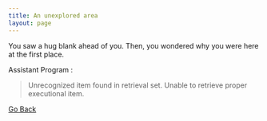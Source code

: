 ```yaml
---
title: An unexplored area
layout: page
---
```


You saw a hug blank ahead of you. Then, you wondered why you were here at the
first place.

Assistant Program :
> Unrecognized item found in retrieval set.
> Unable to retrieve proper executional item.

[Go Back](/index.html)
